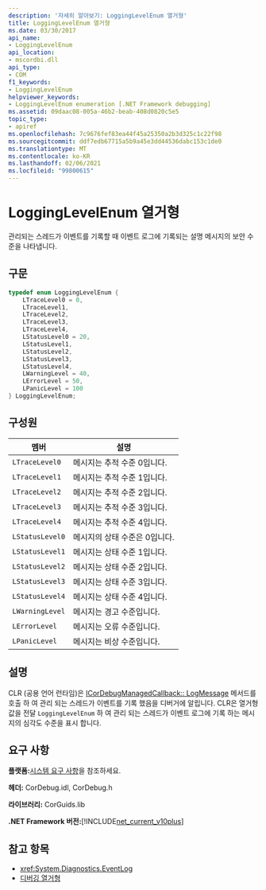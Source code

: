 ```yaml
---
description: '자세히 알아보기: LoggingLevelEnum 열거형'
title: LoggingLevelEnum 열거형
ms.date: 03/30/2017
api_name:
- LoggingLevelEnum
api_location:
- mscordbi.dll
api_type:
- COM
f1_keywords:
- LoggingLevelEnum
helpviewer_keywords:
- LoggingLevelEnum enumeration [.NET Framework debugging]
ms.assetid: 09daac08-005a-46b2-beab-408d0820c5e5
topic_type:
- apiref
ms.openlocfilehash: 7c9676fef83ea44f45a25350a2b3d325c1c22f98
ms.sourcegitcommit: ddf7edb67715a5b9a45e3dd44536dabc153c1de0
ms.translationtype: MT
ms.contentlocale: ko-KR
ms.lasthandoff: 02/06/2021
ms.locfileid: "99800615"
---
```

# <a name="logginglevelenum-enumeration"></a>LoggingLevelEnum 열거형

관리되는 스레드가 이벤트를 기록할 때 이벤트 로그에 기록되는 설명 메시지의 보안 수준을 나타냅니다.  
  
## <a name="syntax"></a>구문  
  
```cpp  
typedef enum LoggingLevelEnum {  
    LTraceLevel0 = 0,  
    LTraceLevel1,  
    LTraceLevel2,  
    LTraceLevel3,  
    LTraceLevel4,  
    LStatusLevel0 = 20,  
    LStatusLevel1,  
    LStatusLevel2,  
    LStatusLevel3,  
    LStatusLevel4,  
    LWarningLevel = 40,  
    LErrorLevel = 50,  
    LPanicLevel = 100  
} LoggingLevelEnum;  
```  
  
## <a name="members"></a>구성원  
  
|멤버|설명|  
|------------|-----------------|  
|`LTraceLevel0`|메시지는 추적 수준 0입니다.|  
|`LTraceLevel1`|메시지는 추적 수준 1입니다.|  
|`LTraceLevel2`|메시지는 추적 수준 2입니다.|  
|`LTraceLevel3`|메시지는 추적 수준 3입니다.|  
|`LTraceLevel4`|메시지는 추적 수준 4입니다.|  
|`LStatusLevel0`|메시지의 상태 수준은 0입니다.|  
|`LStatusLevel1`|메시지는 상태 수준 1입니다.|  
|`LStatusLevel2`|메시지는 상태 수준 2입니다.|  
|`LStatusLevel3`|메시지는 상태 수준 3입니다.|  
|`LStatusLevel4`|메시지는 상태 수준 4입니다.|  
|`LWarningLevel`|메시지는 경고 수준입니다.|  
|`LErrorLevel`|메시지는 오류 수준입니다.|  
|`LPanicLevel`|메시지는 비상 수준입니다.|  
  
## <a name="remarks"></a>설명  

 CLR (공용 언어 런타임)은 [ICorDebugManagedCallback:: LogMessage](icordebugmanagedcallback-logmessage-method.md) 메서드를 호출 하 여 관리 되는 스레드가 이벤트를 기록 했음을 디버거에 알립니다. CLR은 열거형 값을 전달 `LoggingLevelEnum` 하 여 관리 되는 스레드가 이벤트 로그에 기록 하는 메시지의 심각도 수준을 표시 합니다.  
  
## <a name="requirements"></a>요구 사항  

 **플랫폼:**[시스템 요구 사항](../../get-started/system-requirements.md)을 참조하세요.  
  
 **헤더:** CorDebug.idl, CorDebug.h  
  
 **라이브러리:** CorGuids.lib  
  
 **.NET Framework 버전:**[!INCLUDE[net_current_v10plus](../../../../includes/net-current-v10plus-md.md)]  
  
## <a name="see-also"></a>참고 항목

- <xref:System.Diagnostics.EventLog>
- [디버깅 열거형](debugging-enumerations.md)
